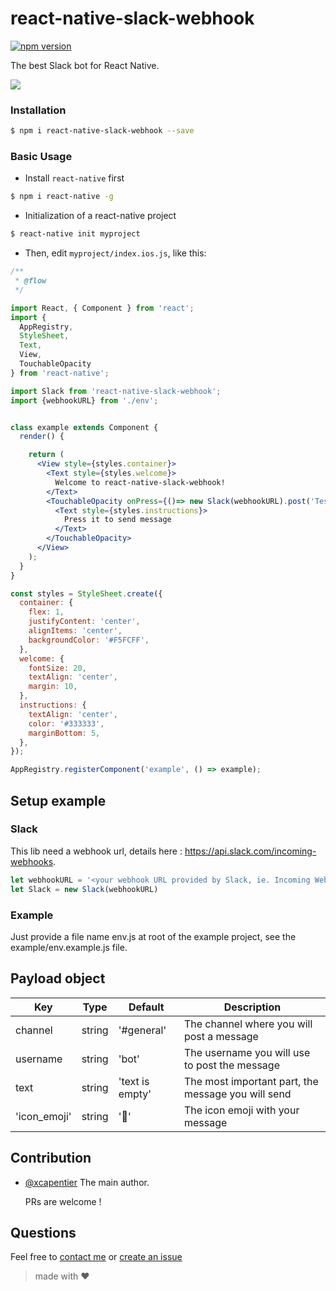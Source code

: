 # react-native-slack-webhook

[![npm version](http://img.shields.io/npm/dm/react-native-slack-webhook.svg?style=flat-square)](https://npmjs.org/package/react-native-slack-webhook "View this project on npm")

The best Slack bot for React Native.

![](http://i.imgur.com/oSd0Odt.gif)

### Installation
```bash
$ npm i react-native-slack-webhook --save
```
### Basic Usage
- Install `react-native` first

```bash
$ npm i react-native -g
```

- Initialization of a react-native project

```bash
$ react-native init myproject
```

- Then, edit `myproject/index.ios.js`, like this:

```jsx
/**
 * @flow
 */

import React, { Component } from 'react';
import {
  AppRegistry,
  StyleSheet,
  Text,
  View,
  TouchableOpacity
} from 'react-native';

import Slack from 'react-native-slack-webhook';
import {webhookURL} from './env';


class example extends Component {
  render() {

    return (
      <View style={styles.container}>
        <Text style={styles.welcome}>
          Welcome to react-native-slack-webhook!
        </Text>
        <TouchableOpacity onPress={()=> new Slack(webhookURL).post('Test', '#test')}>
          <Text style={styles.instructions}>
            Press it to send message
          </Text>
        </TouchableOpacity>
      </View>
    );
  }
}

const styles = StyleSheet.create({
  container: {
    flex: 1,
    justifyContent: 'center',
    alignItems: 'center',
    backgroundColor: '#F5FCFF',
  },
  welcome: {
    fontSize: 20,
    textAlign: 'center',
    margin: 10,
  },
  instructions: {
    textAlign: 'center',
    color: '#333333',
    marginBottom: 5,
  },
});

AppRegistry.registerComponent('example', () => example);
```

## Setup example

### Slack

This lib need a webhook url, details here : https://api.slack.com/incoming-webhooks.
```JavaScript
let webhookURL = '<your webhook URL provided by Slack, ie. Incoming WebHooks>'
let Slack = new Slack(webhookURL)
```
### Example

Just provide a file name env.js at root of the example project, see the example/env.example.js file.

## Payload object

| Key | Type | Default | Description |
| --- | --- | --- | --- |
| channel | string | '#general' | The channel where you will post a message |
| username | string | 'bot' | The username you will use to post the message  |
| text | string | 'text is empty' | The most important part, the message you will send |
| 'icon_emoji' | string | ':iphone:' | The icon emoji with your message |


## Contribution

- [@xcapentier](mailto:contact@xaviercarpentier.com) The main author.

  PRs are welcome !

## Questions

Feel free to [contact me](mailto:contact@xaviercarpentier.com) or [create an issue](https://github.com/xcarpentier/react-native-slack-webhook/issues/new)

> made with ♥
